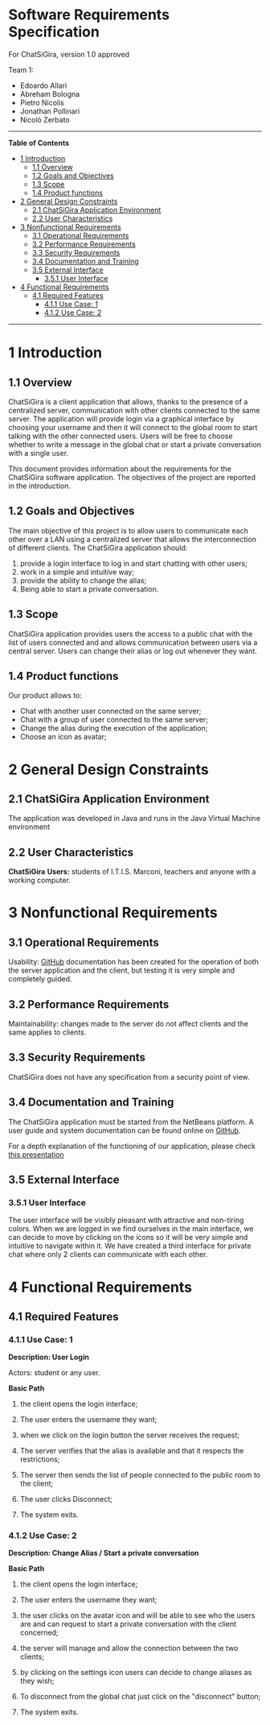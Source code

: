                                
<h1> Software Requirements Specification </h1>
For ChatSiGira, version 1.0 approved <br>

Team 1:
* Edoardo Allari 
* Abreham Bologna
* Pietro Nicolis
* Jonathan Pollinari
* Nicolò Zerbato
---

**Table of Contents**

- [1 Introduction](#1-introduction)
  - [1.1 Overview](#11-overview)
  - [1.2 Goals and Objectives](#12-goals-and-objectives)
  - [1.3 Scope](#13-scope)
  - [1.4 Product functions](#1.4-Product-functions)
- [2 General Design Constraints](#2-general-design-constraints)
  - [2.1 ChatSiGira Application Environment](#21-chatsigira-application-environment)
  - [2.2 User Characteristics](#22-user-characteristics)
- [3 Nonfunctional Requirements](#3-nonfunctional-requirements)
  - [3.1 Operational Requirements](#31-operational-requirements)
  - [3.2 Performance Requirements](#32-performance-requirements)
  - [3.3 Security Requirements](#33-security-requirements)
  - [3.4 Documentation and Training](#34-documentation-and-training)
  - [3.5 External Interface](#35-external-interface)
    - [3.5.1 User Interface](#351-user-interface)
- [4 Functional Requirements](#4-functional-requirements)
  - [4.1 Required Features](#41-required-features)
    - [4.1.1 Use Case: 1](#411-use-case-1)
    - [4.1.2 Use Case: 2](#412-use-case-2)
---

# 1  Introduction

## 1.1  Overview

ChatSiGira is a client application that allows, thanks to the presence of a centralized server, communication with other clients connected to the same server. The application will provide login via a graphical interface by choosing your username and then it will connect to the global room to start talking with the other connected users. Users will be free to choose whether to write a message in the global chat or start a private conversation with a single user.

This document provides information about the requirements for the ChatSiGira software application. The objectives of the project are reported in the introduction.

## 1.2 Goals and Objectives

The main objective of this project is to allow users to communicate each other over a LAN using a centralized server that allows the interconnection of different clients. The ChatSiGira application should:

1. provide a login interface to log in and start chatting with other users; 
2. work in a simple and intuitive way;
3. provide the ability to change the alias;
4. Being able to start a private conversation.

## 1.3 Scope

ChatSiGira application provides users the access to a public chat with the list of users connected and and allows communication between users via a central server. Users can change their alias or log out whenever they want.

## 1.4 Product functions

Our product allows to:

- Chat with another user connected on the same server;
- Chat with a group of user connected to the same server;
- Change the alias during the execution of the application;
- Choose an icon as avatar;

# 2  General Design Constraints

  

## 2.1 ChatSiGira Application Environment

The application was developed in Java and runs in the Java Virtual Machine environment

## 2.2 User Characteristics

**ChatSiGira** **Users:** students of I.T.I.S. Marconi, teachers and anyone with a working computer.

# 3 Nonfunctional Requirements

  

## 3.1 Operational Requirements

Usability: [GitHub](https://github.com/teddyedo/2020_5EI_team1_Allari/blob/master/docs/index.md) documentation has been created for the operation of both the server application and the client, but testing it is very simple and completely guided.

## 3.2 Performance Requirements

Maintainability: changes made to the server do not affect clients and the same applies to clients.

## 3.3 Security Requirements

ChatSiGira does not have any specification from a security point of view.
  
## 3.4 Documentation and Training

The ChatSiGira application must be started from the NetBeans platform. A user guide and system documentation can be found online on [GitHub](https://github.com/teddyedo/2020_5EI_team1_Allari/blob/master/docs/index.md).

For a depth explanation of the functioning of our application, please check [this presentation]()

## 3.5 External Interface

### 3.5.1 User Interface

The user interface will be visibly pleasant with attractive and non-tiring colors. When we are logged in we find ourselves in the main interface, we can decide to move by clicking on the icons so it will be very simple and intuitive to navigate within it. We have created a third interface for private chat where only 2 clients can communicate with each other. 


# 4 Functional Requirements

  

## 4.1 Required Features

### 4.1.1 Use Case: 1

  

**Description: User Login**

Actors: student or any user.

  

**Basic Path**

1. the client opens the login interface;

2. The user enters the username they want;

3. when we click on the login button the server receives the request;

4. The server verifies that the alias is available and that it respects the restrictions;

5. The server then sends the list of people connected to the public room to the client;

6. The user clicks Disconnect;

7. The system exits.

  

### 4.1.2 Use Case: 2

  

**Description: Change Alias / Start a private conversation**

  

**Basic Path**

1. the client opens the login interface;

2. The user enters the username they want;

3. the user clicks on the avatar icon and will be able to see who the users are and can
request to start a private conversation with the client concerned;

4. the server will manage and allow the connection between the two clients;

5. by clicking on the settings icon users can decide to change aliases as they wish;

6. To disconnect from the global chat just click on the "disconnect" button;

7. The system exits.
                                          
